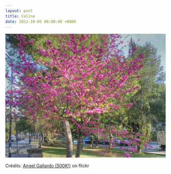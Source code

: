 ```yaml
---
layout: post
title: Coline
date: 2022-10-05 00:00:00 +0000
---
```


![Coline](/images/2022-10-05.jpg)

Crédits: [Angel Gallardo (500K!)](https://www.flickr.com/people/pmolucasx/) on flickr
